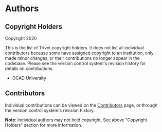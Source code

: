 # Authors

## Copyright Holders

Copyright 2020

This is the list of Trivet copyright holders. It does not list all individual contributors because some have assigned
copyright to an institution, only made minor changes, or their contributions no longer appear in the codebase.
Please see the version control system's revision history for details on contributions.

* OCAD University

## Contributors

Individual contributions can be viewed on the
[Contributors](https://github.com/codelearncreate/weavly.org/graphs/contributors) page, or through the version control
system's revision history.

**Note**: Individual authors may not hold copyright. See above "Copyright Holders" section for more information.
